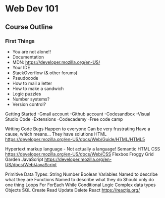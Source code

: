 # Web Dev 101

## Course Outline

### First Things

- You are not alone!!
- Documentation
- MDN: https://developer.mozilla.org/en-US/
- Your IDE
- StackOverflow (& other forums)
- Pseudocode
- How to mail a letter
- How to make a sandwich
- Logic puzzles
- Number systems?
- Version control?

Getting Started
-Gmail account
-Github account
-Codesandbox
-Visual Studio Code
-Extensions
-Codecademy
-Free code camp

Writing Code
Bugs
Happen to everyone
Can be very frustrating
Have a cause, which means...
They have solutions
HTML
https://developer.mozilla.org/en-US/docs/Web/Guide/HTML/HTML5

Hypertext markup language - Not actually a language!
Semantic HTML
CSS
https://developer.mozilla.org/en-US/docs/Web/CSS
Flexbox Froggy
Grid Garden
JavaScript
https://developer.mozilla.org/en-US/docs/Web/JavaScript

Primitive Data Types:
String
Number
Boolean
Variables
Named to describe what they are
Functions
Named to describe what they do
Should only do one thing
Loops
For
ForEach
While
Conditional Logic
Complex data types
Objects
SQL
Create
Read
Update
Delete
React
https://reactjs.org/
